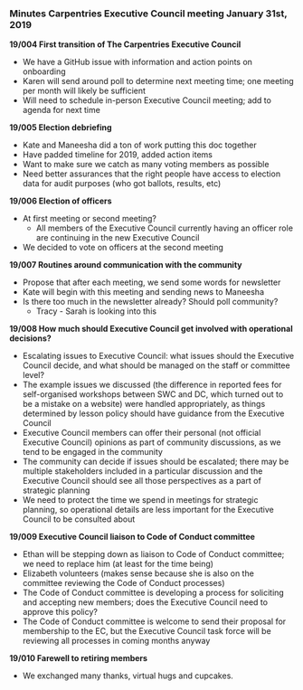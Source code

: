 ### Minutes Carpentries Executive Council meeting January 31st, 2019

**19/004 First transition of The Carpentries Executive Council**
*   We have a GitHub issue with information and action points on onboarding
*   Karen will send around poll to determine next meeting time; one meeting per month will likely be sufficient
*   Will need to schedule in-person Executive Council meeting; add to agenda for next time

**19/005 Election debriefing**

*   Kate and Maneesha did a ton of work putting this doc together
*   Have padded timeline for 2019, added action items
*   Want to make sure we catch as many voting members as possible
*   Need better assurances that the right people have access to election data for audit purposes (who got ballots, results, etc)

**19/006 Election of officers**

*   At first meeting or second meeting?
    *   All members of the Executive Council currently having an officer role are continuing in the new Executive Council
*   We decided to vote on officers at the second meeting

**19/007 Routines around communication with the community**

*   Propose that after each meeting, we send some words for newsletter
*   Kate will begin with this meeting and sending news to Maneesha
*   Is there too much in the newsletter already? Should poll community?
    *   Tracy - Sarah is looking into this

**19/008 How much should Executive Council get involved with operational decisions?**

*   Escalating issues to Executive Council: what issues should the Executive Council decide, and what should be managed on the staff or committee level?
*   The example issues we discussed (the difference in reported fees for self-organised workshops between SWC and DC, which turned out to be a mistake on a website) were handled appropriately, as things determined by lesson policy should have guidance from the Executive Council
*   Executive Council members can offer their personal (not official Executive Council) opinions as part of community discussions, as we tend to be engaged in the community
*   The community can decide if issues should be escalated; there may be multiple stakeholders included in a particular discussion and the Executive Council should see all those perspectives as a part of strategic planning
*   We need to protect the time we spend in meetings for strategic planning, so operational details are less important for the Executive Council to be consulted about

**19/009 Executive Council liaison to Code of Conduct committee**

*   Ethan will be stepping down as liaison to Code of Conduct committee; we need to replace him (at least for the time being)
*   Elizabeth volunteers (makes sense because she is also on the committee reviewing the Code of Conduct processes)
*   The Code of Conduct committee is developing a process for soliciting and accepting new members; does the Executive Council need to approve this policy?
*   The Code of Conduct committee is welcome to send their proposal for membership to the EC, but the Executive Council task force will be reviewing all processes in coming months anyway

**19/010 Farewell to retiring members**

*   We exchanged many thanks, virtual hugs and cupcakes.

